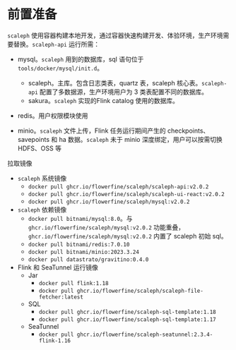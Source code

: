 # 前置准备

`scaleph` 使用容器构建本地开发，通过容器快速构建开发、体验环境，生产环境需要替换。`scaleph-api` 运行所需：

* mysql。`scaleph` 用到的数据库，sql 语句位于 `tools/docker/mysql/init.d`。
  * scaleph。主库。包含日志类表，quartz 表，scaleph 核心表。`scaleph-api` 配置了多数据源，生产环境用户为 3 类表配置不同的数据库。
  * sakura。`scaleph` 实现的Flink catalog 使用的数据库。

* redis。用户权限模块使用
* minio。`scaleph` 文件上传，Flink 任务运行期间产生的 checkpoints、savepoints 和 ha 数据。`scaleph` 未于 minio 深度绑定，用户可以按需切换 HDFS、OSS 等

拉取镜像

* `scaleph` 系统镜像
  * `docker pull ghcr.io/flowerfine/scaleph/scaleph-api:v2.0.2`
  * `docker pull ghcr.io/flowerfine/scaleph/scaleph-ui-react:v2.0.2`
  * `docker pull ghcr.io/flowerfine/scaleph/mysql:v2.0.2`
* `scaleph` 依赖镜像
  * `docker pull bitnami/mysql:8.0`。与 `ghcr.io/flowerfine/scaleph/mysql:v2.0.2` 功能重叠，`ghcr.io/flowerfine/scaleph/mysql:v2.0.2` 内置了 scaleph 初始 sql。
  * `docker pull bitnami/redis:7.0.10`
  * `docker pull bitnami/minio:2023.3.24`
  * `docker pull datastrato/gravitino:0.4.0`
* Flink 和 SeaTunnel 运行镜像
  * Jar
    * `docker pull flink:1.18`
    * `docker pull ghcr.io/flowerfine/scaleph/scaleph-file-fetcher:latest`
  * SQL
    * `docker pull ghcr.io/flowerfine/scaleph-sql-template:1.18`
    * `docker pull ghcr.io/flowerfine/scaleph-sql-template:1.17`
  * SeaTunnel
    * `docker pull ghcr.io/flowerfine/scaleph-seatunnel:2.3.4-flink-1.16`
